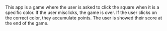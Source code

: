 This app is a game where the user is asked to click the square when it is a specific color. If the user misclicks, the game is over. If the user clicks on the correct color, they accumulate points. The user is showed their score at the end of the game.